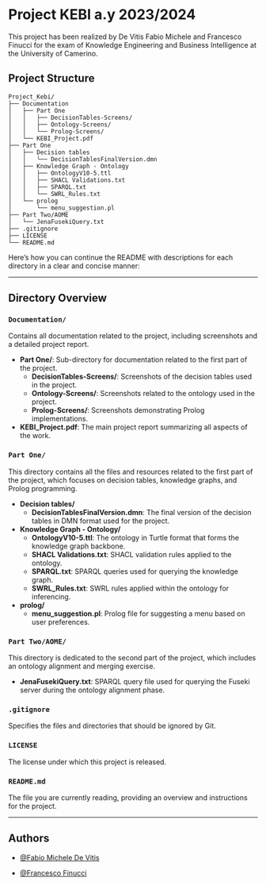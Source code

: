 
# Project KEBI a.y 2023/2024

This project has been realized by De Vitis Fabio Michele and Francesco Finucci for the exam of Knowledge Engineering and Business Intelligence at the University of Camerino.

## Project Structure 
```
Project_Kebi/
├── Documentation
│   ├── Part One
│   │   ├── DecisionTables-Screens/
│   │   ├── Ontology-Screens/
│   │   └── Prolog-Screens/
│   └── KEBI_Project.pdf
├── Part One
│   ├── Decision tables
│   │   └── DecisionTablesFinalVersion.dmn
│   ├── Knowledge Graph - Ontology
│   │   ├── OntologyV10-5.ttl
│   │   ├── SHACL Validations.txt
│   │   ├── SPARQL.txt
│   │   └── SWRL_Rules.txt
│   └── prolog
│       └── menu_suggestion.pl
├── Part Two/AOME
│   └── JenaFusekiQuery.txt
├── .gitignore
├── LICENSE
└── README.md

```

Here’s how you can continue the README with descriptions for each directory in a clear and concise manner:

---

## Directory Overview

### `Documentation/`
Contains all documentation related to the project, including screenshots and a detailed project report.
- **Part One/**: Sub-directory for documentation related to the first part of the project.
  - **DecisionTables-Screens/**: Screenshots of the decision tables used in the project.
  - **Ontology-Screens/**: Screenshots related to the ontology used in the project.
  - **Prolog-Screens/**: Screenshots demonstrating Prolog implementations.
- **KEBI_Project.pdf**: The main project report summarizing all aspects of the work.

### `Part One/`
This directory contains all the files and resources related to the first part of the project, which focuses on decision tables, knowledge graphs, and Prolog programming.
- **Decision tables/**
  - **DecisionTablesFinalVersion.dmn**: The final version of the decision tables in DMN format used for the project.
- **Knowledge Graph - Ontology/**
  - **OntologyV10-5.ttl**: The ontology in Turtle format that forms the knowledge graph backbone.
  - **SHACL Validations.txt**: SHACL validation rules applied to the ontology.
  - **SPARQL.txt**: SPARQL queries used for querying the knowledge graph.
  - **SWRL_Rules.txt**: SWRL rules applied within the ontology for inferencing.
- **prolog/**
  - **menu_suggestion.pl**: Prolog file for suggesting a menu based on user preferences.

### `Part Two/AOME/`
This directory is dedicated to the second part of the project, which includes an ontology alignment and merging exercise.
- **JenaFusekiQuery.txt**: SPARQL query file used for querying the Fuseki server during the ontology alignment phase.

### `.gitignore`
Specifies the files and directories that should be ignored by Git.

### `LICENSE`
The license under which this project is released.

### `README.md`
The file you are currently reading, providing an overview and instructions for the project.

---

## Authors

- [@Fabio Michele De Vitis](https://github.com/FabioDevIsTyping)

- [@Francesco Finucci](https://github.com/Meguazy)

